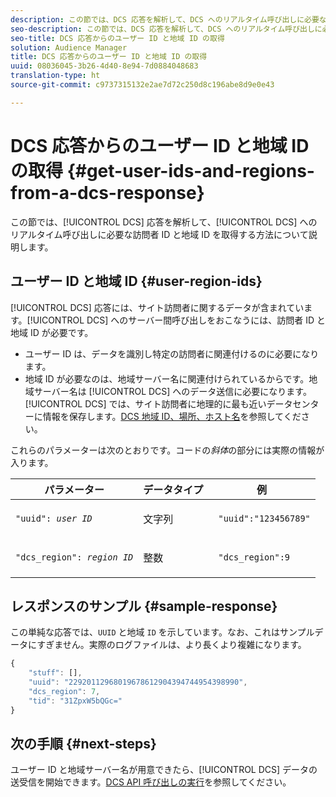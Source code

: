```yaml
---
description: この節では、DCS 応答を解析して、DCS へのリアルタイム呼び出しに必要な訪問者 ID と地域 ID を取得する方法について説明します。
seo-description: この節では、DCS 応答を解析して、DCS へのリアルタイム呼び出しに必要な訪問者 ID と地域 ID を取得する方法について説明します。
seo-title: DCS 応答からのユーザー ID と地域 ID の取得
solution: Audience Manager
title: DCS 応答からのユーザー ID と地域 ID の取得
uuid: 08036045-3b26-4d40-8e94-7d0884048683
translation-type: ht
source-git-commit: c9737315132e2ae7d72c250d8c196abe8d9e0e43

---
```



# DCS 応答からのユーザー ID と地域 ID の取得 {#get-user-ids-and-regions-from-a-dcs-response}

この節では、[!UICONTROL DCS] 応答を解析して、[!UICONTROL DCS] へのリアルタイム呼び出しに必要な訪問者 ID と地域 ID を取得する方法について説明します。

## ユーザー ID と地域 ID {#user-region-ids}

[!UICONTROL DCS] 応答には、サイト訪問者に関するデータが含まれています。[!UICONTROL DCS] へのサーバー間呼び出しをおこなうには、訪問者 ID と地域 ID が必要です。

* ユーザー ID は、データを識別し特定の訪問者に関連付けるのに必要になります。
* 地域 ID が必要なのは、地域サーバー名に関連付けられているからです。地域サーバー名は [!UICONTROL DCS] へのデータ送信に必要になります。[!UICONTROL DCS] では、サイト訪問者に地理的に最も近いデータセンターに情報を保存します。[DCS 地域 ID、場所、ホスト名](../../../api/dcs-intro/dcs-api-reference/dcs-regions.md)を参照してください。

これらのパラメーターは次のとおりです。コードの&#x200B;*斜体*&#x200B;の部分には実際の情報が入ります。

<table id="table_822C02D5978348DCB7153001882D397C"> 
 <thead> 
  <tr> 
   <th colname="col1" class="entry"> パラメーター </th> 
   <th colname="col2" class="entry"> データタイプ </th> 
   <th colname="col3" class="entry"> 例 </th> 
  </tr> 
 </thead>
 <tbody> 
  <tr> 
   <td colname="col1"> <p><code>"uuid": <i>user ID</i></code></span> </p> </td> 
   <td colname="col2"> <p>文字列 </p> </td> 
   <td colname="col3"> <p> <code> "uuid":"123456789"</code> </p> </td> 
  </tr> 
  <tr> 
   <td colname="col1"> <p><code>"dcs_region":<i> region ID</i></code> </p> </td> 
   <td colname="col2"> <p>整数 </p> </td> 
   <td colname="col3"> <p> <code> "dcs_region":9</code> </p> </td> 
  </tr> 
 </tbody> 
</table>

## レスポンスのサンプル {#sample-response}

この単純な応答では、`UUID` と地域 `ID` を示しています。なお、これはサンプルデータにすぎません。実際のログファイルは、より長くより複雑になります。

```js
{
    "stuff": [],
    "uuid": "22920112968019678612904394744954398990",
    "dcs_region": 7,
    "tid": "31ZpxW5bQGc="
}
```

## 次の手順 {#next-steps}

ユーザー ID と地域サーバー名が用意できたら、[!UICONTROL DCS] データの送受信を開始できます。[DCS API 呼び出しの実行](../../../api/dcs-intro/dcs-s2s/dcs-s2s-calls.md)を参照してください。
